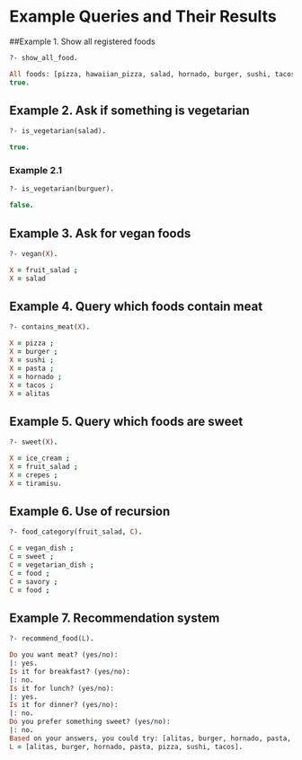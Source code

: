 # Example Queries and Their Results

##Example 1. Show all registered foods
```prolog
?- show_all_food.

All foods: [pizza, hawaiian_pizza, salad, hornado, burger, sushi, tacos, pasta, soup, fruit_salad, cereal, ice_cream, sandwich, crepes, tiramisu, alitas]
true.
```

## Example 2. Ask if something is vegetarian
```prolog
?- is_vegetarian(salad).

true.
```

### Example 2.1
```prolog
?- is_vegetarian(burguer).

false.
```

## Example 3. Ask for vegan foods
```prolog
?- vegan(X).

X = fruit_salad ;
X = salad
```

## Example 4. Query which foods contain meat
```prolog
?- contains_meat(X).

X = pizza ;
X = burger ;
X = sushi ;
X = pasta ;
X = hornado ;
X = tacos ;
X = alitas
```

## Example 5. Query which foods are sweet

```prolog
?- sweet(X).

X = ice_cream ;
X = fruit_salad ;
X = crepes ;
X = tiramisu.
```

## Example 6. Use of recursion
```prolog
?- food_category(fruit_salad, C).

C = vegan_dish ;
C = sweet ;
C = vegetarian_dish ;
C = food ;
C = savory ;
C = food ;
```

## Example 7. Recommendation system
```prolog
?- recommend_food(L).

Do you want meat? (yes/no):
|: yes.
Is it for breakfast? (yes/no):
|: no.
Is it for lunch? (yes/no):
|: yes.
Is it for dinner? (yes/no):
|: no.
Do you prefer something sweet? (yes/no):
|: no.
Based on your answers, you could try: [alitas, burger, hornado, pasta, pizza, sushi, tacos]
L = [alitas, burger, hornado, pasta, pizza, sushi, tacos].
